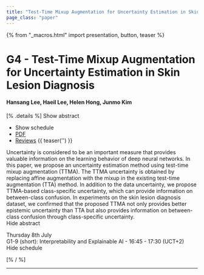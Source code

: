 ```yaml
---
title: "Test-Time Mixup Augmentation for Uncertainty Estimation in Skin Lesion Diagnosis"
page_class: "paper"
---
```


{% from "_macros.html" import presentation, button, teaser %}

# G4 - Test-Time Mixup Augmentation for Uncertainty Estimation in Skin Lesion Diagnosis

#### Hansang Lee, Haeil Lee, Helen Hong, Junmo Kim

[% .details %]
<a class="toggle_visibility" data-selector=".abstract" data-level="3">Show abstract</a>
- <a class="toggle_visibility" data-selector=".schedule" data-level="3">Show schedule</a>
- <a href="https://openreview.net/pdf?id=aGfL5C9wRx_">PDF</a>
- <a href="https://openreview.net/forum?id=aGfL5C9wRx_">Reviews</a>
{{ teaser('') }}

<p>
    <span class="abstract">
        Uncertainty is considered to be an important measure that provides valuable information on the learning behavior of deep neural networks. In this paper, we propose an uncertainty estimation method using test-time mixup augmentation (TTMA). The TTMA uncertainty is obtained by replacing affine augmentation with the mixup in the existing test-time augmentation (TTA) method. In addition to the data uncertainty, we propose TTMA-based class-specific uncertainty, which can provide information on between-class confusion. In experiments on the skin lesion diagnosis dataset, we confirmed that the proposed TTMA not only provides better epistemic uncertainty than TTA but also provides information on between-class confusion through class-specific uncertainty.
        <br>
        <span class="actions"><a class="toggle_visibility" data-level="2">Hide abstract</a></span>
    </span>
</p>

<p>
    <span class="schedule">
         Thursday 8th July<br>G1-9 (short): Interpretability and Explainable AI - 16:45 - 17:30 (UCT+2)
        <br>
        <span class="actions"><a class="toggle_visibility" data-level="2">Hide schedule</a></span>
    </span>
</p>

[% / %]


---

